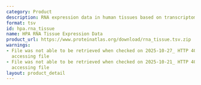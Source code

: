 ```yaml
---
category: Product
description: RNA expression data in human tissues based on transcriptomic analysis
format: tsv
id: hpa.rna_tissue
name: HPA RNA Tissue Expression Data
product_url: https://www.proteinatlas.org/download/rna_tissue.tsv.zip
warnings:
- File was not able to be retrieved when checked on 2025-10-27_ HTTP 404 error when
  accessing file
- File was not able to be retrieved when checked on 2025-10-21_ HTTP 404 error when
  accessing file
layout: product_detail
---
```

